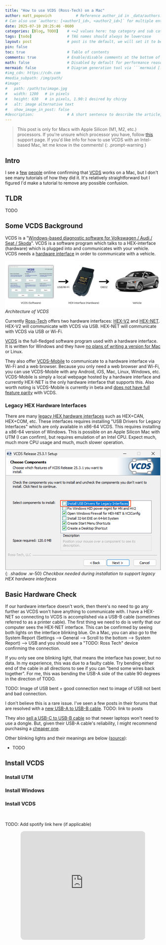 ```yaml
---
title: "How to use VCDS (Ross-Tech) on a Mac"
author: matt_popovich           # Reference author_id in _data/authors.yml
# Can also use `authors: [<author1_id>, <author2_id>]` for multiple entries
date: 2025-07-10 20:25:46 -0600
categories: [Blog, TODO]    # <=2 values here: top category and sub category
tags: [todo]                # TAG names should always be lowercase
layout: post                # post is the default, we will set it to be explicit
pin: false
toc: true                   # Table of contents
comments: true              # Enable/disable comments at the bottom of the post
math: false                 # Disabled by default for performance reasons
mermaid: false              # Diagram generation tool via ```mermaid [...]```
#img_cdn: https://cdn.com
#media_subpath: /img/path/
#image:
#   path: /path/to/image.jpg
#   width: 1200   # in pixels
#   height: 630   # in pixels, 1.90:1 desired by chirpy
#   alt: image alternative text
#   show_image_in_post: false
#description:               # A short sentence to describe the article, used when sharing links on social media and on homepage
---
```


> This post is only for Macs with Apple Silicon (M1, M2, etc.) processors. If you're unsure which processor you have, follow [this](https://support.apple.com/en-us/116943) support page.
> If you'd like info for how to use VCDS with an Intel-based Mac, let me know in the comments!
{: .prompt-warning }

## Intro
I see a [few](https://forums.ross-tech.com/index.php?threads/42681/#post-349313) [people](https://www.reddit.com/r/Volkswagen/comments/1hbm5cw/vcds_working_on_m1_mac_with_hexcan_cable_apple/) online confirming that [VCDS](https://www.ross-tech.com/vag-com/VCDS.php) works on a Mac, but I don't see many tutorials of how they did it. It's relatively straightforward but I figured I'd make a tutorial to remove any possible confusion.

## TLDR
TODO

## Some VCDS Background
VCDS is a "[Windows-based diagnostic software for Volkswagen / Audi / Seat / Skoda](https://www.ross-tech.com/vag-com/VCDS.php)". VCDS is a software program which talks to a HEX-interface (hardware) which is plugged into and communicates with your vehicle. VCDS needs a [hardware interface](https://www.ross-tech.com/vcds/interfaces.php) in order to communicate with a vehicle.

![Diagram showing VCDS software --> HEX-interface (hardware) --> Vehicle](/assets/img/posts/2025-07-11-how-to-use-vcds-ross-tech-on-a-mac/VCDS-architecture.jpg)
*Architecture of VCDS*

Currently [Ross-Tech](https://www.ross-tech.com/index.php) offers two hardware interfaces: [HEX-V2](https://www.ross-tech.com/vcds/hex-v2.php) and [HEX-NET](https://www.ross-tech.com/vcds/hex-net.php). HEX-V2 will communicate with VCDS via USB. HEX-NET will communicate with VCDS via USB or Wi-Fi.

[VCDS](https://www.ross-tech.com/vag-com/VCDS.php) is the full-fledged software program used with a hardware interface. It is written for Windows and they have [no plans of writing a version for Mac](https://forums.ross-tech.com/index.php?threads/14514/#post-130861) or Linux.

They also offer [VCDS-Mobile](https://www.ross-tech.com/vcds-mobile/vcds-mobile.php) to communicate to a hardware interface via Wi-Fi and a web browser. Because you only need a web browser and Wi-Fi, you can use VCDS-Mobile with any Android, iOS, Mac, Linux, Windows, etc. VCDS-Mobile is simply a local webpage hosted by a hardware interface and currently HEX-NET is the only hardware interface that supports this. Also worth noting is VCDS-Mobile is currently in beta and [does not have full feature parity](https://wiki.ross-tech.com/wiki/index.php/Functions) with VCDS.

### Legacy HEX Hardware Interfaces
There are many [legacy HEX hardware interfaces](https://www.ross-tech.com/vag-com/old-interfaces/discontinued_interfaces.php) such as HEX+CAN, HEX+COM, etc. These interfaces requires installing "USB Drivers for Legacy Interfaces" which are only available in x86-64 VCDS. This requires installing a x86-64 version of Windows. This is possible on an Apple Silicon Mac with UTM (I can confirm), but requires emulation of an Intel CPU. Expect much, much more CPU usage and much, much slower operation.

!["USB Drivers for Legacy Interfaces" checkbox during VCDS installation](/assets/img/posts/2025-07-11-how-to-use-vcds-ross-tech-on-a-mac/VCDS-LegacyDrivers.png){: .shadow .w-50}
*Checkbox needed during installation to support legacy HEX hardware interfaces*

## Basic Hardware Check
If our hardware interface doesn't work, then there's no need to go any further as VCDS won't have anything to communicate with. I have a HEX-NET so connecting to VCDS is accomplished via a USB-B cable (sometimes referred to as a printer cable). The first thing we need to do is verify that our computer sees the HEX-NET interface. This can be confirmed by seeing both lights on the interface blinking blue. On a Mac, you can also go to the System Report (Settings --> General --> Scroll to the bottom --> System Report) --> USB and you should see a "TODO: Ross Tech" device confirming the connection.

If you only see one blinking light, that means the interface has power, but no data. In my experience, this was due to a faulty cable. Try bending either end of the cable in all directions to see if you can "bend some wires back together". For me, this was bending the USB-A side of the cable 90 degrees in the direction of TODO.

TODO: Image of USB bent + good connection next to image of USB not bent and bad connection.

I don't believe this is a rare issue. I've seen a few posts in their forums that are resolved with a [new USB-A to USB-B cable](https://store.ross-tech.com/shop/rtcusb-a2b02/).
TODO: link to posts

They also [sell a USB-C to USB-B cable](https://store.ross-tech.com/shop/usb-c/) so that newer laptops won't need to use a dongle. But, given their USB-A cable's reliability, I might recommend purchasing a [cheaper one](TODO).

Other blinking lights and their meanings are below ([source](https://forums.ross-tech.com/index.php?threads/8778/page-3#post-89230)):
* TODO

## Install VCDS

### Install UTM

### Install Windows

### Install VCDS




&nbsp;

TODO: Add spotify link here (if applicable)
<div style="text-align:center">
<iframe
style="border-radius:12px"
src="https://open.spotify.com/embed/track/5fEThMYHHyoohPxqsCvz1l?utm_source=generator"
width="80%" height="352" frameBorder="0"
allowfullscreen=""
allow="autoplay; clipboard-write; encrypted-media; fullscreen; picture-in-picture"
loading="lazy">
</iframe>
</div>
